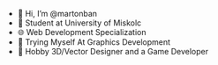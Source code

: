 - 👋 Hi, I’m @martonban
- 🏫 Student at University of Miskolc 
- 🌐 Web Development Specialization
- 🤤 Trying Myself At Graphics Development
- 🎨 Hobby 3D/Vector Designer and a Game Developer


<!---
martonbn/martonbn is a ✨ special ✨ repository because its `README.md` (this file) appears on your GitHub profile.
You can click the Preview link to take a look at your changes.
--->
